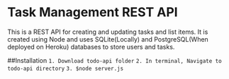 # Task Management REST API
This is a REST API for creating and updating tasks and list items. It is created using Node and uses SQLite(Locally) and PostgreSQL(When deployed on Heroku) databases
to store users and tasks.

##Installation
``1. Download todo-api folder``
``2. In terminal, Navigate to todo-api directory``
``3. $node server.js``

